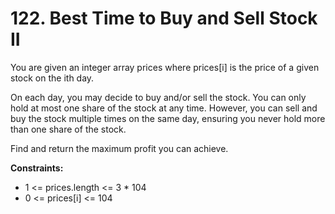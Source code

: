 # 122. Best Time to Buy and Sell Stock II

You are given an integer array prices where prices[i] is the price of a given stock on the ith day.

On each day, you may decide to buy and/or sell the stock. You can only hold at most one share of the stock at any time. However, you can sell and buy the stock multiple times on the same day, ensuring you never hold more than one share of the stock.

Find and return the maximum profit you can achieve.

**Constraints:**

- 1 <= prices.length <= 3 * 104
- 0 <= prices[i] <= 104